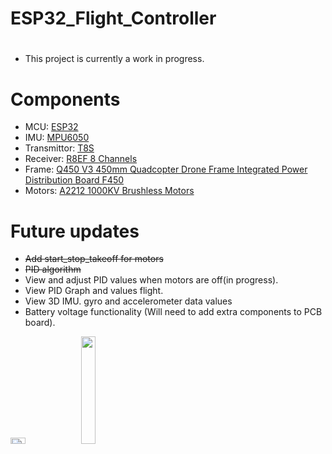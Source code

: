 # ESP32_Flight_Controller
#
- This project is currently a work in progress.
# Components 
- MCU: [ESP32](https://www.amazon.com/HiLetgo-ESP-WROOM-32-Development-Microcontroller-Integrated/dp/B0718T232Z/ref=sr_1_5?crid=353SXT4O0ON6V&keywords=ESP32&qid=1702600524&sprefix=esp32%2Caps%2C169&sr=8-5)
- IMU: [MPU6050](https://www.amazon.com/Pre-Soldered-Accelerometer-Raspberry-Compatible-Arduino/dp/B0BMY15TC4/ref=sr_1_4?crid=T2RC0EKUCS81&keywords=MPU6050&qid=1702600571&sprefix=mpu6050%2Caps%2C238&sr=8-4)
- Transmittor: [T8S](https://www.amazon.com/Radiolink-Channels-Transmitter-Controller-Rechargeable/dp/B07WR9Y1HG/ref=sr_1_3?crid=3F0DSH6NI9FIY&keywords=T8S&qid=1702600664&sprefix=t8s%2Caps%2C99&sr=8-3&th=1)  
- Receiver: [R8EF 8 Channels](https://www.amazon.com/Radiolink-Channels-Transmitter-Controller-Rechargeable/dp/B07WR9Y1HG/ref=sr_1_3?crid=3F0DSH6NI9FIY&keywords=T8S&qid=1702600664&sprefix=t8s%2Caps%2C99&sr=8-3&th=1)
- Frame: [Q450 V3 450mm Quadcopter Drone Frame Integrated Power Distribution Board F450](https://www.amazon.com/usmile-Quadcopter-Frame-Integrated-Wiring/dp/B016OBSW08)
- Motors: [A2212 1000KV Brushless Motors](https://www.amazon.com/QWinOut-Brushless-Outrunner-Multi-Copter-Quadcopter/dp/B07CV8WH2F/ref=sr_1_9?crid=LPT1HCUYQ4YW&keywords=a2212+1000kv+brushless+motor&qid=1707280176&sprefix=A2212%2Caps%2C155&sr=8-9)
# Future updates
- <del> Add start_stop_takeoff for motors </del>
- <del> PID algorithm </dev>
- View and adjust PID values when motors are off(in progress).
- View PID Graph and values flight.
- View 3D IMU. gyro and accelerometer data values 
- Battery voltage functionality (Will need to add extra components to PCB board). 
<img src=  "https://github.com/Laetelus/ESP32_Flight_Controller/assets/72906227/80ea4064-7f5c-426a-9e82-e1a9760ad846"  width=21.6% height=5%>
<img src= "https://github.com/Laetelus/ESP32_Flight_Controller/assets/72906227/0b84ead8-596e-40bb-bb9c-a57a8f15d6fc" width=21.6% height=21%>




